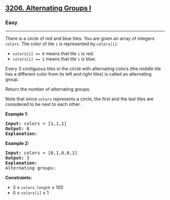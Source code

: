 <h2><a href="https://leetcode.com/problems/alternating-groups-i">3206. Alternating Groups I</a></h2>
<h3>Easy</h3>
<hr>
<p>There is a circle of red and blue tiles. You are given an array of integers <code>colors</code>. The color of tile <code>i</code> is represented by <code>colors[i]</code>:</p>
<ul>
<li><code>colors[i] == 0</code> means that tile <code>i</code> is red.</li>
<li><code>colors[i] == 1</code> means that tile <code>i</code> is blue.</li>
</ul>
<p>Every 3 contiguous tiles in the circle with alternating colors (the middle tile has a different color from its left and right tiles) is called an alternating group.</p>
<p>Return the number of alternating groups.</p>
<p>Note that since <code>colors</code> represents a circle, the first and the last tiles are considered to be next to each other.</p>

<p><strong>Example 1:</strong></p>
<pre>
<strong>Input:</strong> colors = [1,1,1]
<strong>Output:</strong> 0
<strong>Explanation:</strong>
</pre>

<p><strong>Example 2:</strong></p>
<pre>
<strong>Input:</strong> colors = [0,1,0,0,1]
<strong>Output:</strong> 3
<strong>Explanation:</strong>
Alternating groups:
</pre>

<p><strong>Constraints:</strong></p>
<ul>
<li>3 ≤ <code>colors.length</code> ≤ 100</li>
<li>0 ≤ <code>colors[i]</code> ≤ 1</li>
</ul>
